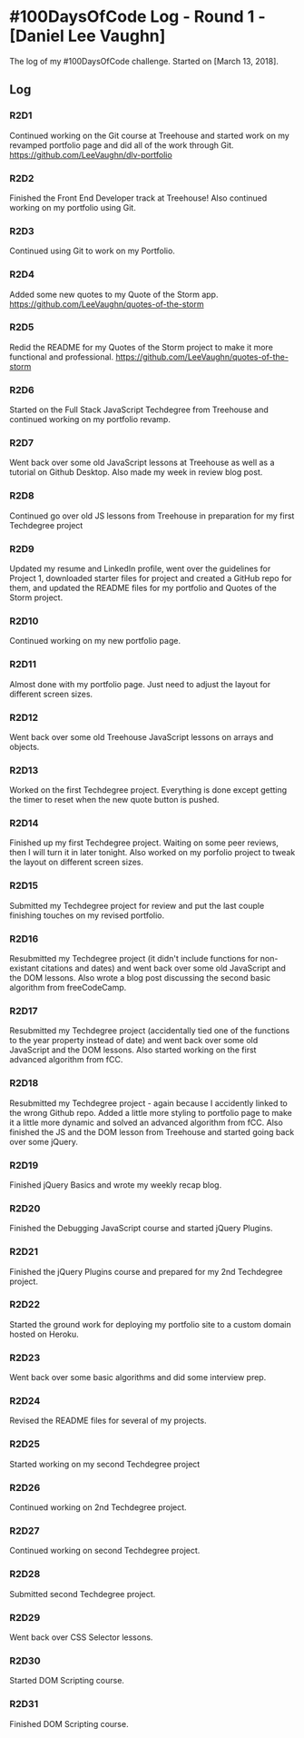 # #100DaysOfCode Log - Round 1 - [Daniel Lee Vaughn]

The log of my #100DaysOfCode challenge. Started on [March 13, 2018].

## Log

### R2D1 
Continued working on the Git course at Treehouse and started work on my revamped portfolio page and did all of the work through Git. https://github.com/LeeVaughn/dlv-portfolio

### R2D2
Finished the Front End Developer track at Treehouse! Also continued working on my portfolio using Git.

### R2D3
Continued using Git to work on my Portfolio.

### R2D4
Added some new quotes to my Quote of the Storm app. https://github.com/LeeVaughn/quotes-of-the-storm

### R2D5
Redid the README for my Quotes of the Storm project to make it more functional and professional. https://github.com/LeeVaughn/quotes-of-the-storm

### R2D6
Started on the Full Stack JavaScript Techdegree from Treehouse and continued working on my portfolio revamp.

### R2D7
Went back over some old JavaScript lessons at Treehouse as well as a tutorial on Github Desktop. Also made my week in review blog post.

### R2D8
Continued go over old JS lessons from Treehouse in preparation for my first Techdegree project

### R2D9
Updated my resume and LinkedIn profile, went over the guidelines for Project 1, downloaded starter files for project and created a GitHub repo for them, and updated the README files for my portfolio and Quotes of the Storm project.

### R2D10
Continued working on my new portfolio page.

### R2D11
Almost done with my portfolio page. Just need to adjust the layout for different screen sizes.

### R2D12
Went back over some old Treehouse JavaScript lessons on arrays and objects.

### R2D13
Worked on the first Techdegree project. Everything is done except getting the timer to reset when the new quote button is pushed.

### R2D14
Finished up my first Techdegree project. Waiting on some peer reviews, then I will turn it in later tonight. Also worked on my porfolio project to tweak the layout on different screen sizes.

### R2D15
Submitted my Techdegree project for review and put the last couple finishing touches on my revised portfolio.

### R2D16
Resubmitted my Techdegree project (it didn't include functions for non-existant citations and dates) and went back over some old JavaScript and the DOM lessons. Also wrote a blog post discussing the second basic algorithm from freeCodeCamp.

### R2D17
Resubmitted my Techdegree project (accidentally tied one of the functions to the year property instead of date) and went back over some old JavaScript and the DOM lessons. Also started working on the first advanced algorithm from fCC.

### R2D18
Resubmitted my Techdegree project - again because I accidently linked to the wrong Github repo. Added a little more styling to portfolio page to make it a little more dynamic and solved an advanced algorithm from fCC. Also finished the JS and the DOM lesson from Treehouse and started going back over some jQuery.

### R2D19
Finished jQuery Basics and wrote my weekly recap blog. 

### R2D20
Finished the Debugging JavaScript course and started jQuery Plugins.

### R2D21
Finished the jQuery Plugins course and prepared for my 2nd Techdegree project.

### R2D22
Started the ground work for deploying my portfolio site to a custom domain hosted on Heroku.

### R2D23
Went back over some basic algorithms and did some interview prep.

### R2D24
Revised the README files for several of my projects.

### R2D25
Started working on my second Techdegree project

### R2D26
Continued working on 2nd Techdegree project.

### R2D27
Continued working on second Techdegree project.

### R2D28
Submitted second Techdegree project.

### R2D29
Went back over CSS Selector lessons.

### R2D30
Started DOM Scripting course.

### R2D31
Finished DOM Scripting course.

